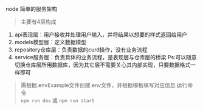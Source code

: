node 简单的服务架构  
> 主要有4层构成  
1. api表现层：用户接收并处理用户输入，并将结果以想要的样式返回给用户  
2. models模型层：定义数据模型  
3. repository仓库层：负责数据的curd操作，没有业务流程  
4. service服务层：负责具体的业务流程，是表现层与仓库层的桥梁 
Ps:可以随意切换仓库层所用数据库，因为其它层不需要关心其内部实现，只要数据格式一样即可  
> 需根据.envExample文件创建.env文件，并根据模板填写对应信息
> 运行命令  
`npm run dev` 或 `npm run start`